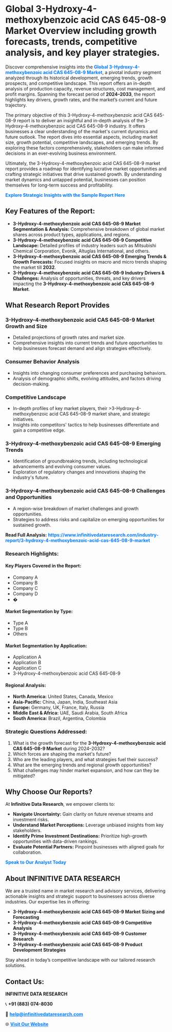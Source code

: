 <h1>Global 3-Hydroxy-4-methoxybenzoic acid CAS 645-08-9 Market Overview including growth forecasts, trends, competitive analysis, and key player strategies.</h1>
<p>
Discover comprehensive insights into the 
<a href="https://www.infinitivedataresearch.com/industry-report/3-hydroxy-4-methoxybenzoic-acid-cas-645-08-9-market" rel="dofollow" style="color: #007BFF; text-decoration: none;"><strong>Global 3-Hydroxy-4-methoxybenzoic acid CAS 645-08-9 Market</strong></a>, a pivotal industry segment analyzed through its historical development, emerging trends, growth prospects, and competitive landscape. This report offers an in-depth analysis of production capacity, revenue structures, cost management, and profit margins. Spanning the forecast period of <strong>2024–2033</strong>, the report highlights key drivers, growth rates, and the market’s current and future trajectory.
</p>
<p>
The primary objective of this 3-Hydroxy-4-methoxybenzoic acid CAS 645-08-9 report is to deliver an insightful and in-depth analysis of the 3-Hydroxy-4-methoxybenzoic acid CAS 645-08-9 industry. It offers businesses a clear understanding of the market's current dynamics and future outlook. The report dives into essential aspects, including market size, growth potential, competitive landscapes, and emerging trends. By exploring these factors comprehensively, stakeholders can make informed decisions in an ever-evolving business environment.
</p>
<p>
Ultimately, the 3-Hydroxy-4-methoxybenzoic acid CAS 645-08-9 market report provides a roadmap for identifying lucrative market opportunities and crafting strategic initiatives that drive sustained growth. By understanding market dynamics and untapped potential, businesses can position themselves for long-term success and profitability.
</p>
<p>
<a href="https://www.infinitivedataresearch.com/request-sample/reportId=104392" style="color: #007BFF; text-decoration: none;"><strong>Explore Strategic Insights with the Sample Report Here</strong></a>
</p>

<h2>Key Features of the Report:</h2>
<ul>
<li><strong>3-Hydroxy-4-methoxybenzoic acid CAS 645-08-9 Market Segmentation & Analysis:</strong> Comprehensive breakdown of global market shares across product types, applications, and regions.</li>
<li><strong>3-Hydroxy-4-methoxybenzoic acid CAS 645-08-9 Competitive Landscape:</strong> Detailed profiles of industry leaders such as Mitsubishi Chemical Corporation, Evonik, Altuglas International, and others.</li>
<li><strong>3-Hydroxy-4-methoxybenzoic acid CAS 645-08-9 Emerging Trends & Growth Forecasts:</strong> Focused insights on macro and micro trends shaping the market till <strong>2032</strong>.</li>
<li><strong>3-Hydroxy-4-methoxybenzoic acid CAS 645-08-9 Industry Drivers & Challenges:</strong> Analysis of opportunities, threats, and key drivers impacting the <strong>3-Hydroxy-4-methoxybenzoic acid CAS 645-08-9 Market</strong>.</li>
</ul>

<h2>What Research Report Provides</h2>
<h3>3-Hydroxy-4-methoxybenzoic acid CAS 645-08-9 Market Growth and Size</h3>
<ul>
<li>Detailed projections of growth rates and market size.</li>
<li>Comprehensive insights into current trends and future opportunities to help businesses forecast demand and align strategies effectively.</li>
</ul>

<h3>Consumer Behavior Analysis</h3>
<ul>
<li>Insights into changing consumer preferences and purchasing behaviors.</li>
<li>Analysis of demographic shifts, evolving attitudes, and factors driving decision-making.</li>
</ul>

<h3>Competitive Landscape</h3>
<ul>
<li>In-depth profiles of key market players, their >3-Hydroxy-4-methoxybenzoic acid CAS 645-08-9 market share, and strategic initiatives.</li>
<li>Insights into competitors' tactics to help businesses differentiate and gain a competitive edge.</li>
</ul>

<h3>3-Hydroxy-4-methoxybenzoic acid CAS 645-08-9 Emerging Trends</h3>
<ul>
<li>Identification of groundbreaking trends, including technological advancements and evolving consumer values.</li>
<li>Exploration of regulatory changes and innovations shaping the industry's future.</li>
</ul>

<h3>3-Hydroxy-4-methoxybenzoic acid CAS 645-08-9 Challenges and Opportunities</h3>
<ul>
<li>A region-wise breakdown of market challenges and growth opportunities.</li>
<li>Strategies to address risks and capitalize on emerging opportunities for sustained growth.</li>
</ul>
<p><strong>Read Full Analysis:</strong> <a href="https://www.infinitivedataresearch.com/industry-report/3-hydroxy-4-methoxybenzoic-acid-cas-645-08-9-market" rel="dofollow" style="color: #007BFF; text-decoration: none;"><strong>https://www.infinitivedataresearch.com/industry-report/3-hydroxy-4-methoxybenzoic-acid-cas-645-08-9-market</strong></a></p>
<h3>Research Highlights:</h3>
<h4>Key Players Covered in the Report:</h4>
<ul><li>Company A</li><li>Company B</li><li>Company C</li><li>Company D</li><li>�</li></ul>
<h4>Market Segmentation by Type:</h4>
<ul><li>Type A</li><li>Type B</li><li>Others</li></ul>
<h4>Market Segmentation by Application:</h4>
<ul><li>Application A</li><li>Application B</li><li>Application C</li><li>3-Hydroxy-4-methoxybenzoic acid CAS 645-08-9</li></ul>

<h4>Regional Analysis:</h4>
<ul>
<li><strong>North America:</strong> United States, Canada, Mexico</li>
<li><strong>Asia-Pacific:</strong> China, Japan, India, Southeast Asia</li>
<li><strong>Europe:</strong> Germany, UK, France, Italy, Russia</li>
<li><strong>Middle East & Africa:</strong> UAE, Saudi Arabia, South Africa</li>
<li><strong>South America:</strong> Brazil, Argentina, Colombia</li>
</ul>

<h3>Strategic Questions Addressed:</h3>
<ol>
<li>What is the growth forecast for the <strong>3-Hydroxy-4-methoxybenzoic acid CAS 645-08-9 Market</strong> during 2024–2032?</li>
<li>Which forces are shaping the market's future?</li>
<li>Who are the leading players, and what strategies fuel their success?</li>
<li>What are the emerging trends and regional growth opportunities?</li>
<li>What challenges may hinder market expansion, and how can they be mitigated?</li>
</ol>

<h2>Why Choose Our Reports?</h2>
<p>At <strong>Infinitive Data Research</strong>, we empower clients to:</p>
<ul>
<li><strong>Navigate Uncertainty:</strong> Gain clarity on future revenue streams and investment risks.</li>
<li><strong>Understand Market Perceptions:</strong> Leverage unbiased insights from key stakeholders.</li>
<li><strong>Identify Prime Investment Destinations:</strong> Prioritize high-growth opportunities with data-driven rankings.</li>
<li><strong>Evaluate Potential Partners:</strong> Pinpoint businesses with aligned goals for collaboration.</li>
</ul>
<p><a href="https://www.infinitivedataresearch.com/industry-report/3-hydroxy-4-methoxybenzoic-acid-cas-645-08-9-market" rel="dofollow" style="color: #007BFF; text-decoration: none;"><strong>Speak to Our Analyst Today</strong></a></p>

<h2>About INFINITIVE DATA RESEARCH</h2>
<p>We are a trusted name in market research and advisory services, delivering actionable insights and strategic support to businesses across diverse industries. Our expertise lies in offering:</p>
<ul>
<li><strong>3-Hydroxy-4-methoxybenzoic acid CAS 645-08-9 Market Sizing and Forecasting</strong></li>
<li><strong>3-Hydroxy-4-methoxybenzoic acid CAS 645-08-9 Competitive Analysis</strong></li>
<li><strong>3-Hydroxy-4-methoxybenzoic acid CAS 645-08-9 Customer Research</strong></li>
<li><strong>3-Hydroxy-4-methoxybenzoic acid CAS 645-08-9 Product Development Strategies</strong></li>
</ul>
<p>Stay ahead in today’s competitive landscape with our tailored research solutions.</p>

<h2>Contact Us:</h2>
<p><strong>INFINITIVE DATA RESEARCH</strong></p>
<p>📞 <strong>+91 (883) 074-8030</strong></p>
<p>📧 <strong><a href="mailto:help@infinitivedataresearch.com" style="color: #007BFF;">help@infinitivedataresearch.com</a></strong></p>
<p>🌐 <strong><a href="https://www.infinitivedataresearch.com" rel="dofollow" style="color: #007BFF;">Visit Our Website</a></strong></p>